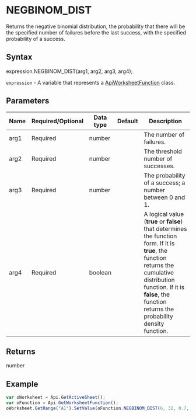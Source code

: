 # NEGBINOM_DIST

Returns the negative binomial distribution, the probability that there will be the specified number of failures before the last success, with the specified probability of a success.

## Syntax

expression.NEGBINOM_DIST(arg1, arg2, arg3, arg4);

`expression` - A variable that represents a [ApiWorksheetFunction](../ApiWorksheetFunction.md) class.

## Parameters

| **Name** | **Required/Optional** | **Data type** | **Default** | **Description** |
| ------------- | ------------- | ------------- | ------------- | ------------- |
| arg1 | Required | number |  | The number of failures. |
| arg2 | Required | number |  | The threshold number of successes. |
| arg3 | Required | number |  | The probability of a success; a number between 0 and 1. |
| arg4 | Required | boolean |  | A logical value (**true** or **false**) that determines the function form. If it is **true**, the function returns the cumulative distribution function. If it is **false**, the function returns the probability density function. |

## Returns

number

## Example



```javascript
var oWorksheet = Api.GetActiveSheet();
var oFunction = Api.GetWorksheetFunction();
oWorksheet.GetRange("A1").SetValue(oFunction.NEGBINOM_DIST(6, 32, 0.7, true));
```
